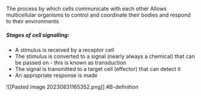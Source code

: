The process by which cells communicate with each other
Allows multicellular organisms to control and coordinate their bodies and respond to their environments

##### Stages of cell signalling:
- A stimulus is received by a receptor cell
- The stimulus is converted to a signal (nearly always a chemical) that can be passed on - this is known as transduction
- The signal is transmitted to a target cell (effector) that can detect it
- An appropriate response is made

![[Pasted image 20230831165352.png]]
#B-definition 